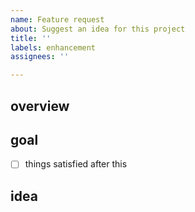 ```yaml
---
name: Feature request
about: Suggest an idea for this project
title: ''
labels: enhancement
assignees: ''

---
```


## overview

## goal

- [ ] things satisfied after this

## idea

